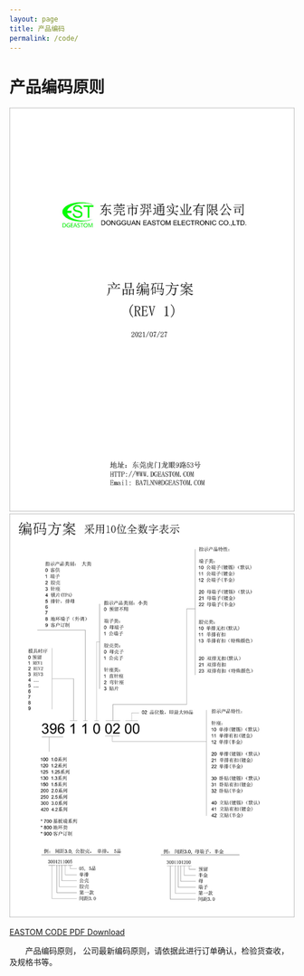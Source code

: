 ```yaml
---
layout: page
title: 产品编码
permalink: /code/
---
```


# 产品编码原则

![code1](/static/code/eastom-code-2021-1.jpg "EASTOM Product code 1")
![code2](/static/code/eastom-code-2021-2.jpg "EASTOM Product code 2")

[EASTOM CODE PDF Download](/static/code/eastom-code-2021.pdf "EASTOM Product code 2")

　　产品编码原则， 公司最新编码原则，请依据此进行订单确认，检验货查收，及规格书等。